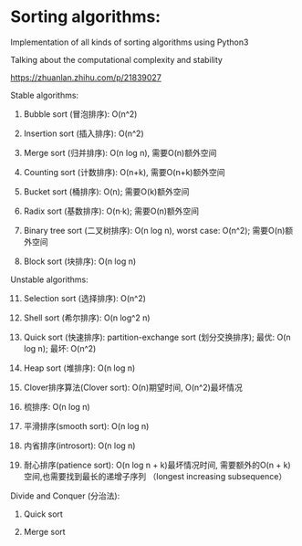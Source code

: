 # Sorting algorithms:

Implementation of all kinds of sorting algorithms using Python3

Talking about the computational complexity and stability

https://zhuanlan.zhihu.com/p/21839027


Stable algorithms:

01. Bubble sort (冒泡排序): O(n^2)

02. Insertion sort (插入排序): O(n^2)

03. Merge sort (归并排序): O(n log n), 需要O(n)额外空间

04. Counting sort (计数排序): O(n+k), 需要O(n+k)额外空间

05. Bucket sort (桶排序): O(n); 需要O(k)额外空间

06. Radix sort (基数排序): O(n·k); 需要O(n)额外空间

07. Binary tree sort (二叉树排序): O(n log n), worst case: O(n^2); 需要O(n)额外空间

08. Block sort (块排序): O(n log n)


Unstable algorithms:

11. Selection sort (选择排序): O(n^2)

12. Shell sort (希尔排序): O(n log^2 n)

13. Quick sort (快速排序): partition-exchange sort (划分交换排序); 最优: O(n log n); 最坏: O(n^2)

14. Heap sort (堆排序): O(n log n)

15. Clover排序算法(Clover sort): O(n)期望时间, O(n^2)最坏情况

16. 梳排序: O(n log n)

17. 平滑排序(smooth sort): O(n log n)

18. 内省排序(introsort): O(n log n)

19. 耐心排序(patience sort): O(n log n + k)最坏情况时间, 需要额外的O(n + k)空间,也需要找到最长的递增子序列
（longest increasing subsequence）


Divide and Conquer (分治法):

1. Quick sort

2. Merge sort
